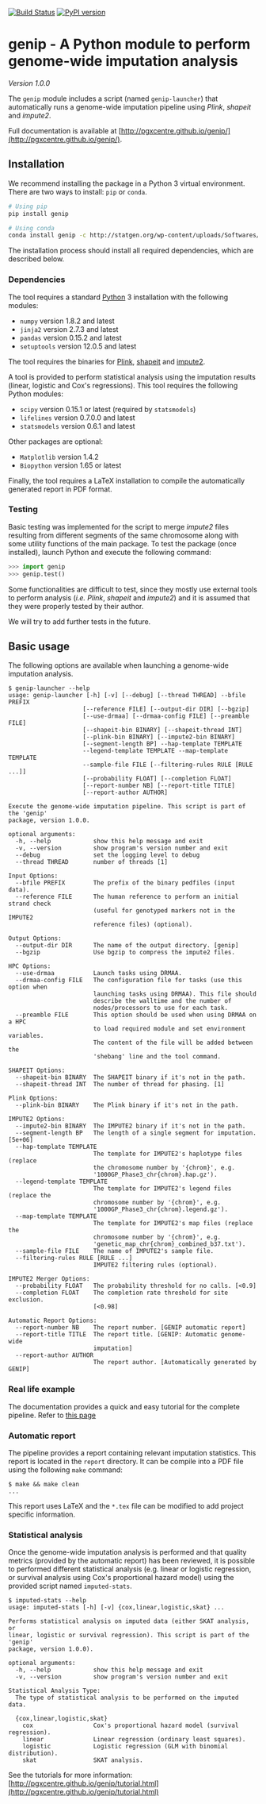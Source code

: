 [![Build Status](https://travis-ci.org/pgxcentre/genip.svg?branch=master)](https://travis-ci.org/pgxcentre/genip)
[![PyPI version](https://badge.fury.io/py/genip.svg)](http://badge.fury.io/py/genip)


# genip - A Python module to perform genome-wide imputation analysis

*Version 1.0.0*

The `genip` module includes a script (named `genip-launcher`) that automatically
runs a genome-wide imputation pipeline using *Plink*, *shapeit* and *impute2*.

Full documentation is available at
[http://pgxcentre.github.io/genip/](http://pgxcentre.github.io/genip/).


## Installation

We recommend installing the package in a Python 3 virtual environment. There
are two ways to install: `pip` or `conda`.

```bash
# Using pip
pip install genip
```

```bash
# Using conda
conda install genip -c http://statgen.org/wp-content/uploads/Softwares/genip
```

The installation process should install all required dependencies, which are
described below.


### Dependencies

The tool requires a standard [Python](http://python.org/) 3 installation with
the following modules:

* `numpy` version 1.8.2 and latest
* `jinja2` version 2.7.3 and latest
* `pandas` version 0.15.2 and latest
* `setuptools` version 12.0.5 and latest

The tool requires the binaries for
[Plink](http://pngu.mgh.harvard.edu/~purcell/plink/download.shtml),
[shapeit](https://mathgen.stats.ox.ac.uk/genetics_software/shapeit/shapeit.html#download)
and [impute2](https://mathgen.stats.ox.ac.uk/impute/impute_v2.html#download).

A tool is provided to perform statistical analysis using the imputation results
(linear, logistic and Cox's regressions). This tool requires the following
Python modules:

* `scipy` version 0.15.1 or latest (required by `statsmodels`)
* `lifelines` version 0.7.0.0 and latest
* `statsmodels` version 0.6.1 and latest

Other packages are optional:

* `Matplotlib` version 1.4.2
* `Biopython` version 1.65 or latest

Finally, the tool requires a LaTeX installation to compile the automatically
generated report in PDF format.


### Testing

Basic testing was implemented for the script to merge *impute2* files resulting
from different segments of the same chromosome along with some utility
functions of the main package. To test the package (once installed), launch
Python and execute the following command:

```python
>>> import genip
>>> genip.test()
```

Some functionalities are difficult to test, since they mostly use external
tools to perform analysis (*i.e.* *Plink*, *shapeit* and *impute2*) and it
is assumed that they were properly tested by their author.

We will try to add further tests in the future.


## Basic usage

The following options are available when launching a genome-wide imputation
analysis.

```console
$ genip-launcher --help
usage: genip-launcher [-h] [-v] [--debug] [--thread THREAD] --bfile PREFIX
                     [--reference FILE] [--output-dir DIR] [--bgzip]
                     [--use-drmaa] [--drmaa-config FILE] [--preamble FILE]
                     [--shapeit-bin BINARY] [--shapeit-thread INT]
                     [--plink-bin BINARY] [--impute2-bin BINARY]
                     [--segment-length BP] --hap-template TEMPLATE
                     --legend-template TEMPLATE --map-template TEMPLATE
                     --sample-file FILE [--filtering-rules RULE [RULE ...]]
                     [--probability FLOAT] [--completion FLOAT]
                     [--report-number NB] [--report-title TITLE]
                     [--report-author AUTHOR]

Execute the genome-wide imputation pipeline. This script is part of the 'genip'
package, version 1.0.0.

optional arguments:
  -h, --help            show this help message and exit
  -v, --version         show program's version number and exit
  --debug               set the logging level to debug
  --thread THREAD       number of threads [1]

Input Options:
  --bfile PREFIX        The prefix of the binary pedfiles (input data).
  --reference FILE      The human reference to perform an initial strand check
                        (useful for genotyped markers not in the IMPUTE2
                        reference files) (optional).

Output Options:
  --output-dir DIR      The name of the output directory. [genip]
  --bgzip               Use bgzip to compress the impute2 files.

HPC Options:
  --use-drmaa           Launch tasks using DRMAA.
  --drmaa-config FILE   The configuration file for tasks (use this option when
                        launching tasks using DRMAA). This file should
                        describe the walltime and the number of
                        nodes/processors to use for each task.
  --preamble FILE       This option should be used when using DRMAA on a HPC
                        to load required module and set environment variables.
                        The content of the file will be added between the
                        'shebang' line and the tool command.

SHAPEIT Options:
  --shapeit-bin BINARY  The SHAPEIT binary if it's not in the path.
  --shapeit-thread INT  The number of thread for phasing. [1]

Plink Options:
  --plink-bin BINARY    The Plink binary if it's not in the path.

IMPUTE2 Options:
  --impute2-bin BINARY  The IMPUTE2 binary if it's not in the path.
  --segment-length BP   The length of a single segment for imputation. [5e+06]
  --hap-template TEMPLATE
                        The template for IMPUTE2's haplotype files (replace
                        the chromosome number by '{chrom}', e.g.
                        '1000GP_Phase3_chr{chrom}.hap.gz').
  --legend-template TEMPLATE
                        The template for IMPUTE2's legend files (replace the
                        chromosome number by '{chrom}', e.g.
                        '1000GP_Phase3_chr{chrom}.legend.gz').
  --map-template TEMPLATE
                        The template for IMPUTE2's map files (replace the
                        chromosome number by '{chrom}', e.g.
                        'genetic_map_chr{chrom}_combined_b37.txt').
  --sample-file FILE    The name of IMPUTE2's sample file.
  --filtering-rules RULE [RULE ...]
                        IMPUTE2 filtering rules (optional).

IMPUTE2 Merger Options:
  --probability FLOAT   The probability threshold for no calls. [<0.9]
  --completion FLOAT    The completion rate threshold for site exclusion.
                        [<0.98]

Automatic Report Options:
  --report-number NB    The report number. [GENIP automatic report]
  --report-title TITLE  The report title. [GENIP: Automatic genome-wide
                        imputation]
  --report-author AUTHOR
                        The report author. [Automatically generated by GENIP]
```


### Real life example

The documentation provides a quick and easy tutorial for the complete pipeline.
Refer to [this page](http://pgxcentre.github.io/genip/tutorial.html)


### Automatic report

The pipeline provides a report containing relevant imputation statistics. This
report is located in the `report` directory. It can be compile into a PDF file
using the following `make` command:

```console
$ make && make clean
...
```

This report uses LaTeX and the `*.tex` file can be modified to add project
specific information.


### Statistical analysis

Once the genome-wide imputation analysis is performed and that quality metrics
(provided by the automatic report) has been reviewed, it is possible to
performed different statistical analysis (e.g. linear or logistic regression,
or survival analysis using Cox's proportional hazard model) using the provided
script named `imputed-stats`.

```console
$ imputed-stats --help
usage: imputed-stats [-h] [-v] {cox,linear,logistic,skat} ...

Performs statistical analysis on imputed data (either SKAT analysis, or
linear, logistic or survival regression). This script is part of the 'genip'
package, version 1.0.0).

optional arguments:
  -h, --help            show this help message and exit
  -v, --version         show program's version number and exit

Statistical Analysis Type:
  The type of statistical analysis to be performed on the imputed data.

  {cox,linear,logistic,skat}
    cox                 Cox's proportional hazard model (survival regression).
    linear              Linear regression (ordinary least squares).
    logistic            Logistic regression (GLM with binomial distribution).
    skat                SKAT analysis.
```

See the tutorials for more information:
[http://pgxcentre.github.io/genip/tutorial.html](http://pgxcentre.github.io/genip/tutorial.html)
